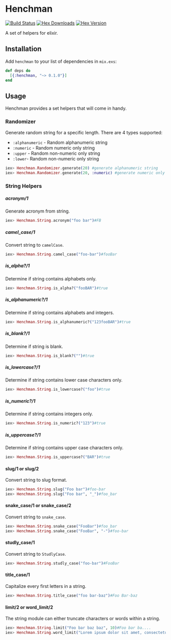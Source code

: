# Henchman

[![Build Status](https://travis-ci.org/elepunk/henchman.svg?branch=master)](https://travis-ci.org/elepunk/henchman)
[![Hex Downloads](https://img.shields.io/hexpm/dt/henchman.svg)](https://hex.pm/packages/henchman)
[![Hex Version](https://img.shields.io/hexpm/v/henchman.svg)](https://hex.pm/packages/henchman)

A set of helpers for elixir.

## Installation

Add `henchman` to your list of dependencies in `mix.exs`:

```elixir
def deps do
  [{:henchman, "~> 0.1.0"}]
end
```

## Usage

Henchman provides a set helpers that will come in handy.

### Randomizer

Generate random string for a specific length. There are 4 types supported:
* ```:alphanumeric``` - Random alphanumeric string
* ```:numeric``` - Random numeric only string
* ```:upper``` - Random non-numeric only string
* ```:lower```- Random non-numeric only string

```elixir
iex> Henchman.Randomizer.generate(20) #generate alphanumeric string
iex> Henchman.Randomizer.generate(20, :numeric) #generate numeric only string
```

### String Helpers

##### acronym/1

Generate acronym from string.

```elixir
iex> Henchman.String.acronym("foo bar")#FB
```

##### camel_case/1

Convert string to ```camelCase```.

```elixir
iex> Henchman.String.camel_case("foo-bar")#fooBar
```

##### is_alpha?/1

Determine if string contains alphabets only.

```elixir
iex> Henchman.String.is_alpha?("fooBAR")#true
```

##### is_alphanumeric?/1

Determine if string contains alphabets and integers.

```elixir
iex> Henchman.String.is_alphanumeric?("123fooBAR")#true
```

##### is_blank?/1

Determine if string is blank.

```elixir
iex> Henchman.String.is_blank?("")#true
```

##### is_lowercase?/1

Determine if string contains lower case characters only.

```elixir
iex> Henchman.String.is_lowercase?("foo")#true
```

##### is_numeric?/1

Determine if string contains integers only.

```elixir
iex> Henchman.String.is_numeric?("123")#true
```

##### is_uppercase?/1

Determine if string contains upper case characters only.

```elixir
iex> Henchman.String.is_uppercase?("BAR")#true
```

#### slug/1 or slug/2

Convert string to slug format.

```elixir
iex> Henchman.String.slug("Foo bar")#foo-bar
iex> Henchman.String.slug("Foo bar", "_")#foo_bar
```

#### snake_case/1 or snake_case/2

Convert string to ```snake_case```.

```elixir
iex> Henchman.String.snake_case("FooBar")#foo_bar
iex> Henchman.String.snake_case("FooBar", "-")#foo-bar
```

#### studly_case/1

Convert string to ```StudlyCase```.

```elixir
iex> Henchman.String.studly_case("foo-bar")#FooBar
```

#### title_case/1

Capitalize every first letters in a string.

```elixir
iex> Henchman.String.title_case("foo bar-baz")#Foo Bar-baz
```

#### limit/2 or word_limit/2

The string module can either truncate characters or words within a string.

```elixir
iex> Henchman.String.limit("Foo bar baz baz", 10)#Foo bar ba....
iex> Henchman.String.word_limit("Lorem ipsum dolor sit amet, consectetur adipiscing elit, sed do eiusmod tempor incididunt ut labore et dolore magna aliqua.", 7)#Lorem ipsum dolor sit amet, consectetur adipiscing...
```
